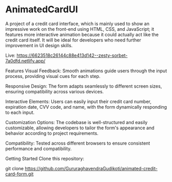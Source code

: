 # AnimatedCardUI
A project of a credit card interface, which is mainly used to show an impressive work on the front-end using HTML, CSS, and JavaScript; it features more interactive animation because it could actually act like the credit card itself. It will be ideal for developers who need further improvement in UI design skills.

Live: https://6623518c26144c88e413d142--zesty-sorbet-7a0dfd.netlify.app/

Features
Visual Feedback: Smooth animations guide users through the input process, providing visual cues for each step.

Responsive Design: The form adapts seamlessly to different screen sizes, ensuring compatibility across various devices.

Interactive Elements: Users can easily input their credit card number, expiration date, CVV code, and name, with the form dynamically responding to each input.

Customization Options: The codebase is well-structured and easily customizable, allowing developers to tailor the form's appearance and behavior according to project requirements.

Compatibility: Tested across different browsers to ensure consistent performance and compatibility.

Getting Started
Clone this repository:

git clone https://github.com/GururaghavendraGudikoti/animated-credit-card-form.git
